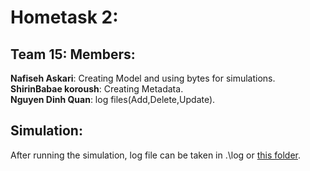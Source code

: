 # Hometask 2:
## Team 15: Members:
**Nafiseh Askari**: Creating Model and using bytes for simulations. <br/>
**ShirinBabae koroush**: Creating Metadata. <br/>
**Nguyen Dinh Quan**: log files(Add,Delete,Update).

## Simulation: 
After running the simulation, log file can be taken in .\log or [this  folder](./log).
